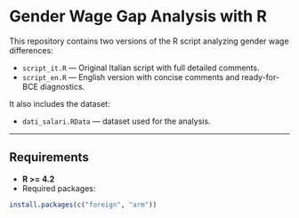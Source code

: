 # Gender Wage Gap Analysis with R

This repository contains two versions of the R script analyzing gender wage differences:

- `script_it.R` — Original Italian script with full detailed comments.
- `script_en.R` — English version with concise comments and ready-for-BCE diagnostics.

It also includes the dataset:

- `dati_salari.RData` — dataset used for the analysis.

---

##  Requirements

- **R >= 4.2**
- Required packages:

```R
install.packages(c("foreign", "arm"))


